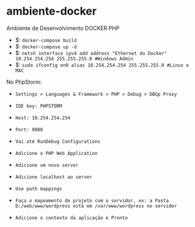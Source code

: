 ambiente-docker
===============

Ambiente de Desenvolvimento DOCKER PHP

- $: `docker-compose build`
- $: `docker-compose up -d`
- $: `netsh interface ipv4 add address "Ethernet do Docker" 10.254.254.254 255.255.255.0 #Windows Admin`
- $: `sudo ifconfig en0 alias 10.254.254.254 255.255.255.0 #Linux e MAC`


No PhpStorm:
- `Settings > Languages & Framework > PHP > Debug > DBGp Proxy`
- `IDE key: PHPSTORM`
- `Host: 10.254.254.254`
- `Port: 9000`

- `Vai até RunDebug Configurations`
- `Adicione o PHP Web Application`
- `Adicione um novo server`
- `Adicione localhost ao server`
- `Use path mappings`
- `Faça o mapeamento do projeto com o servidor, ex: a Pasta D:/web/www/wordpress está em /var/www/wordpress no servidor `
- `Adicione o contexto da aplicação e Pronto`

